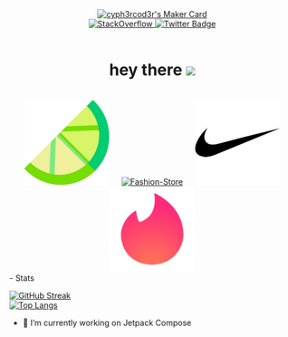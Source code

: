 <div id="maker" align="center">
<a href="https://makers.appwrite.io/cyph3rcod3r">
    <img src="https://appwrite.io/cards/makers/cyph3rcod3r" alt="cyph3rcod3r's Maker Card" width="300"/>
</a>
</div>
<div id="badges" align="center">
  <a href="https://stackoverflow.com/users/1986282/dr-andro" target="_blank">
<img alt="StackOverflow"
src="https://stackoverflow-badge.vercel.app/?userID=1986282" />
</a>
  <a href="https://twitter.com/PankajS1">
    <img src="https://img.shields.io/badge/Twitter-blue?style=for-the-badge&logo=twitter&logoColor=white" alt="Twitter Badge"/>
  </a>
</div>

<div id="header" align="center">
  <img src="https://komarev.com/ghpvc/?username=cyph3rcod3r&style=flat-square&color=blue" alt=""/>
</div>

<h1 align="center">
  hey there
  <img src="https://media.giphy.com/media/hvRJCLFzcasrR4ia7z/giphy.gif" width="30px"/>
</h1>

<div id="repos" align="center">
  <br>
  <a href="https://github.com/cyph3rcod3r/Lemon"><img src="https://github.com/cyph3rcod3r/Lemon/blob/master/app/src/main/res/mipmap-xxxhdpi/ic_launcher.png" alt="Lemon" width="150"></a>
   &emsp;
<a href="https://github.com/cyph3rcod3r/FashionStore"><img src="https://github.com/cyph3rcod3r/FashionStore/blob/master/app/src/main/res/mipmap-xxxhdpi/ic_launcher.png" alt="Fashion-Store" width="150"></a>
 &emsp;
<a href="https://github.com/cyph3rcod3r/Nike-Store"><img src="https://github.com/cyph3rcod3r/Nike-Store/blob/master/app/src/main/res/drawable/nike.png" alt="Nike-Store" width="150"></a>
<a href="https://github.com/cyph3rcod3r/Tinder-Like"><img src="https://github.com/cyph3rcod3r/Tinder-Like/blob/master/app/src/main/res/drawable-v24/tinder.png" alt="Tinder-Like" width="150"></a>
</div>
- Stats

[![GitHub Streak](http://github-readme-streak-stats.herokuapp.com?user=cyph3rcod3r&theme=dark&background=000000)](https://git.io/streak-stats)
<br>
[![Top Langs](https://github-readme-stats.vercel.app/api/top-langs/?username=cyph3rcod3r&layout=compact&theme=vision-friendly-dark)](https://github.com/anuraghazra/github-readme-stats)

- 🔭 I’m currently working on Jetpack Compose

<!--
**cyph3rcod3r/cyph3rcod3r** is a ✨ _special_ ✨ repository because its `README.md` (this file) appears on your GitHub profile.

Here are some ideas to get you started:

- 🔭 I’m currently working on ...
- 🌱 I’m currently learning ...
- 👯 I’m looking to collaborate on ...
- 🤔 I’m looking for help with ...
- 💬 Ask me about ...
- 📫 How to reach me: ...
- 😄 Pronouns: ...
- ⚡ Fun fact: ...
-->
